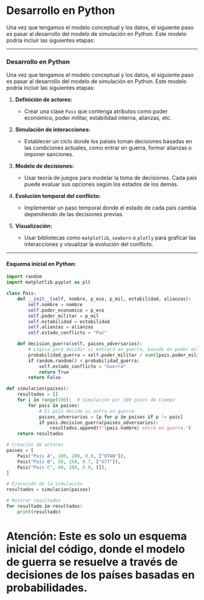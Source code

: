 
# Desarrollo en Python
Una vez que tengamos el modelo conceptual y los datos, el siguiente paso es pasar al desarrollo del modelo de simulación en Python. Este modelo podría incluir las siguientes etapas:

---

### Desarrollo en Python

Una vez que tengamos el modelo conceptual y los datos, el siguiente paso es pasar al desarrollo del modelo de simulación en Python. Este modelo podría incluir las siguientes etapas:

1. **Definición de actores:**
   - Crear una clase `Pais` que contenga atributos como poder económico, poder militar, estabilidad interna, alianzas, etc.
   
2. **Simulación de interacciones:**
   - Establecer un ciclo donde los países toman decisiones basadas en las condiciones actuales, como entrar en guerra, formar alianzas o imponer sanciones.

3. **Modelo de decisiones:**
   - Usar teoría de juegos para modelar la toma de decisiones. Cada país puede evaluar sus opciones según los estados de los demás.

4. **Evolución temporal del conflicto:**
   - Implementar un paso temporal donde el estado de cada país cambia dependiendo de las decisiones previas.

5. **Visualización:**
   - Usar bibliotecas como `matplotlib`, `seaborn` o `plotly` para graficar las interacciones y visualizar la evolución del conflicto.


---


#### Esquema inicial en Python:
```python
import random
import matplotlib.pyplot as plt

class Pais:
    def __init__(self, nombre, p_eco, p_mil, estabilidad, alianzas):
        self.nombre = nombre
        self.poder_economico = p_eco
        self.poder_militar = p_mil
        self.estabilidad = estabilidad
        self.alianzas = alianzas
        self.estado_conflicto = "Paz"

    def decision_guerra(self, paises_adversarios):
        # Lógica para decidir si entrará en guerra, basado en poder militar, alianzas, etc.
        probabilidad_guerra = self.poder_militar / sum([pais.poder_militar for pais in paises_adversarios])
        if random.random() < probabilidad_guerra:
            self.estado_conflicto = "Guerra"
            return True
        return False

def simulacion(paises):
    resultados = []
    for i in range(100):  # Simulación por 100 pasos de tiempo
        for pais in paises:
            # El país decide si entra en guerra
            paises_adversarios = [p for p in paises if p != pais]
            if pais.decision_guerra(paises_adversarios):
                resultados.append(f"{pais.nombre} entró en guerra.")
    return resultados

# Creación de actores
paises = [
    Pais("País A", 100, 200, 0.8, ["OTAN"]),
    Pais("País B", 50, 150, 0.7, ["G77"]),
    Pais("País C", 80, 180, 0.9, []),
]

# Ejecución de la simulación
resultados = simulacion(paises)

# Mostrar resultados
for resultado in resultados:
    print(resultado)
```

# Atención: Este es solo un esquema inicial del código, donde el modelo de guerra se resuelve a través de decisiones de los países basadas en probabilidades.

